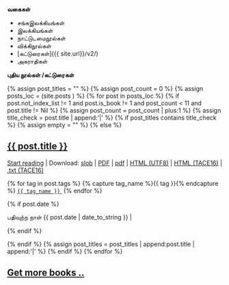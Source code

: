 **வகைகள்**

- சங்கஇலக்கியங்கள்
- இலக்கியங்கள்
- நாட்டுடமைநூல்கள்
- விக்கிநூல்கள்
- [கட்டுரைகள்]({{ site.url}}/v2/)
- அகராதிகள்

**புதிய நூல்கள் /கட்டுரைகள்** 

{% assign post_titles = "" %}
{% assign post_count = 0 %}
{% assign posts_loc = (site.posts  ) %}
{% for post in posts_loc %}
{% if post.not_index_list != 1 and post.is_book != 1 and post_count < 11 and post.title != Nil %}
{% assign post_count = post_count | plus:1 %}
{% assign title_check = post.title | append:'|' %}
	{% if post_titles contains title_check %}
		{% assign empty = "" %}
	{% else %}
<div class="post">
<h2><a href="{{ site.url}}{{ post.url }}">{{ post.title }}</a></h2>
<p class="post-link">
<a href="{{ site.url}}{{ post.url }}_1">Start reading</a> | Download:  
<a href="{{ site.noolkal }}/{{ post.permalink }}.slob">slob</a> | 
<a href="{{ site.noolkal }}//{{ post.permalink }}_A4.pdf">PDF</a> | 
<a href="{{ site.noolkal }}//{{ post.permalink }}_6inch.pdf">pdf</a> | 
<a href="{{ site.noolkal }}//{{ post.permalink }}_utf8.html">HTML (UTF8)</a> | 
<a href="{{ site.noolkal }}//{{ post.permalink }}_tace.html">HTML (TACE16)</a> | 
<a href="{{ site.noolkal }}//{{ post.permalink }}_tace.txt">.txt (TACE16)</a>
</p>
<!--p class="post-link"><a href="{{ site.url}}/{{ post.url }}">இயங்கலையில் படிக்க . . .</a></p-->

{% for tag in post.tags %}
{% capture tag_name %}{{ tag }}{% endcapture %}
<a href="/tag/{{ tag_name }}"><code class="highligher-rouge"><nobr>{{ tag_name }}</nobr></code>&nbsp;</a>
{% endfor %}


{% if post.date %}
<p class="post-info">பதிவுற்ற நாள் {{ post.date | date_to_string }} | 
</p>
{% endif %}

{% endif %}
{% assign post_titles = post_titles | append:post.title | append:'|' %}
{% endif %}
{% endfor %}

<h2><a class="post-link" href="more_books" class="button button2">Get more books ..
</a></h2>
